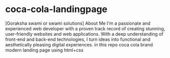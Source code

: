 # coca-cola-landingpage
[Goraksha swami or swami solutions] About Me I'm a passionate and experienced web developer with a proven track record of creating stunning, user-friendly websites and web applications. With a deep understanding of front-end and back-end technologies, I turn ideas into functional and aesthetically pleasing digital experiences.
in this repo coca cola brand modern landing page using html+css
